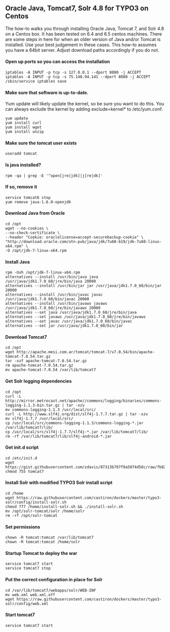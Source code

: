 ## Oracle Java, Tomcat7, Solr 4.8 for TYPO3 on Centos

The how-to walks you through installing Oracle Java, Tomcat 7, and Solr 4.8 on a Centos box. It has been tested on 6.4 and 6.5 centos machines. There are some steps in here for when an older version of Java and/or Tomcat is installed. Use your best judgement in these cases. This how-to assumes you have a 64bit server. Adjust download paths accordingly if you do not.

#### Open up ports so you can access the installation

```
iptables -A INPUT -p tcp -s 127.0.0.1 --dport 8080 -j ACCEPT
iptables -A INPUT -p tcp -s 75.148.94.141 --dport 8080 -j ACCEPT
/sbin/service iptables save
```

#### Make sure that software is up-to-date.

Yum update will likely update the kernel, so be sure you want to do this. You can always exclude the kernel by adding exclude=kernel* to /etc/yum.conf.

```
yum update
yum install curl
yum install wget
yum install unzip
```

#### Make sure the tomcat user exists

```
useradd tomcat
```

#### Is java installed?

```
rpm -qa | grep -E '^open[jre|jdk]|j[re|dk]'
```

#### If so, remove it

```
service tomcat6 stop
yum remove java-1.6.0-openjdk
```

#### Download Java from Oracle

```
cd /opt
wget --no-cookies \
--no-check-certificate \
--header "Cookie: oraclelicense=accept-securebackup-cookie" \
"http://download.oracle.com/otn-pub/java/jdk/7u60-b19/jdk-7u60-linux-x64.rpm" \
-O /opt/jdk-7-linux-x64.rpm
```

#### Install Java 

```
rpm -Uvh /opt/jdk-7-linux-x64.rpm
alternatives --install /usr/bin/java java /usr/java/jdk1.7.0_60/jre/bin/java 20000
alternatives --install /usr/bin/jar jar /usr/java/jdk1.7.0_60/bin/jar 20000
alternatives --install /usr/bin/javac javac /usr/java/jdk1.7.0_60/bin/javac 20000
alternatives --install /usr/bin/javaws javaws /usr/java/jdk1.7.0_60/jre/bin/javaws 20000
alternatives --set java /usr/java/jdk1.7.0_60/jre/bin/java
alternatives --set javaws /usr/java/jdk1.7.0_60/jre/bin/javaws
alternatives --set javac /usr/java/jdk1.7.0_60/bin/javac
alternatives --set jar /usr/java/jdk1.7.0_60/bin/jar
```

#### Download Tomcat7

```
cd /opt
wget http://apache.mesi.com.ar/tomcat/tomcat-7/v7.0.54/bin/apache-tomcat-7.0.54.tar.gz
tar -xzf apache-tomcat-7.0.54.tar.gz
rm apache-tomcat-7.0.54.tar.gz
mv apache-tomcat-7.0.54 /var/lib/tomcat7
```

#### Get Solr logging dependencies

```
cd /opt
curl -L http://mirror.metrocast.net/apache//commons/logging/binaries/commons-logging-1.1.3-bin.tar.gz | tar -xzv
mv commons-logging-1.1.3 /usr/local/src/
curl -L http://www.slf4j.org/dist/slf4j-1.7.7.tar.gz | tar -xzv
mv slf4j-1.7.7 /usr/local/src/
cp /usr/local/src/commons-logging-1.1.3/commons-logging-*.jar /var/lib/tomcat7/lib/
cp /usr/local/src/slf4j-1.7.7/slf4j-*.jar /var/lib/tomcat7/lib/
rm -rf /var/lib/tomcat7/lib/slf4j-android-*.jar
```

#### Get init.d script

```
cd /etc/init.d
wget https://gist.githubusercontent.com/zdavis/87313b787f9a5074d58c/raw/fb8243a573fcd63628db621628302de34533e7ca/tomcat7
chmod 755 tomcat7
```

#### Install Solr with modified TYPO3 Solr install script

```
cd /home
wget https://raw.githubusercontent.com/castiron/dockers/master/typo3-solr/config/install-solr.sh
chmod 777 /home/install-solr.sh && ./install-solr.sh
mv /opt/solr-tomcat/solr /home/solr
rm -rf /opt/solr-tomcat
```

#### Set permissions

```
chown -R tomcat:tomcat /var/lib/tomcat7
chown -R tomcat:tomcat /home/solr
```

#### Startup Tomcat to deploy the war

```
service tomcat7 start
service tomcat7 stop
```

#### Put the correct configuration in place for Solr

```
cd /var/lib/tomcat7/webapps/solr/WEB-INF
mv web.xml web.xml.off
wget https://raw.githubusercontent.com/castiron/dockers/master/typo3-solr/config/web.xml
```

#### Start tomcat7

```
service tomcat7 start
```
